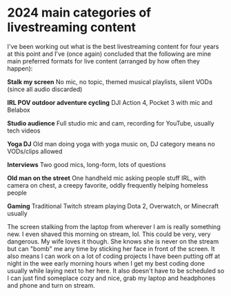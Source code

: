 # 2024 main categories of livestreaming content

I've been working out what is the best livestreaming content for four years at this point and I've (once again) concluded that the following are mine main preferred formats for live content (arranged by how often they happen):

**Stalk my screen**
No mic, no topic, themed musical playlists, silent VODs (since all audio discarded)

**IRL POV outdoor adventure cycling** 
DJI Action 4, Pocket 3 with mic and Belabox

**Studio audience**
Full studio mic and cam, recording for YouTube, usually tech videos

**Yoga DJ**
Old man doing yoga with yoga music on, DJ category means no VODs/clips allowed

**Interviews**
Two good mics, long-form, lots of questions

**Old man on the street**
One handheld mic asking people stuff IRL, with camera on chest, a creepy favorite, oddly frequently helping homeless people

**Gaming**
Traditional Twitch stream playing Dota 2, Overwatch, or Minecraft usually

The screen stalking from the laptop from wherever I am is really something new. I even shaved this morning on stream, lol. This could be very, very dangerous. My wife loves it though. She knows she is never on the stream but can "bomb" me any time by sticking her face in front of the screen. It also means I can work on a lot of coding projects I have been putting off at night in the wee early morning hours when I get my best coding done usually while laying next to her here. It also doesn't have to be scheduled so I can just find someplace cozy and nice, grab my laptop and headphones and phone and turn on stream.

